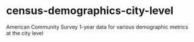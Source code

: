 # census-demographics-city-level
American Community Survey 1-year data for various demographic metrics at the city level
